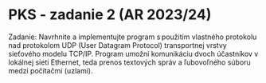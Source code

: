 # PKS - zadanie 2 (AR 2023/24)
Zadanie: Navrhnite a implementujte program s použitím vlastného protokolu nad protokolom UDP (User Datagram Protocol) transportnej vrstvy sieťového modelu TCP/IP. Program umožní komunikáciu dvoch účastníkov v lokálnej sieti Ethernet, teda prenos textových správ a ľubovoľného súboru medzi počítačmi (uzlami).
